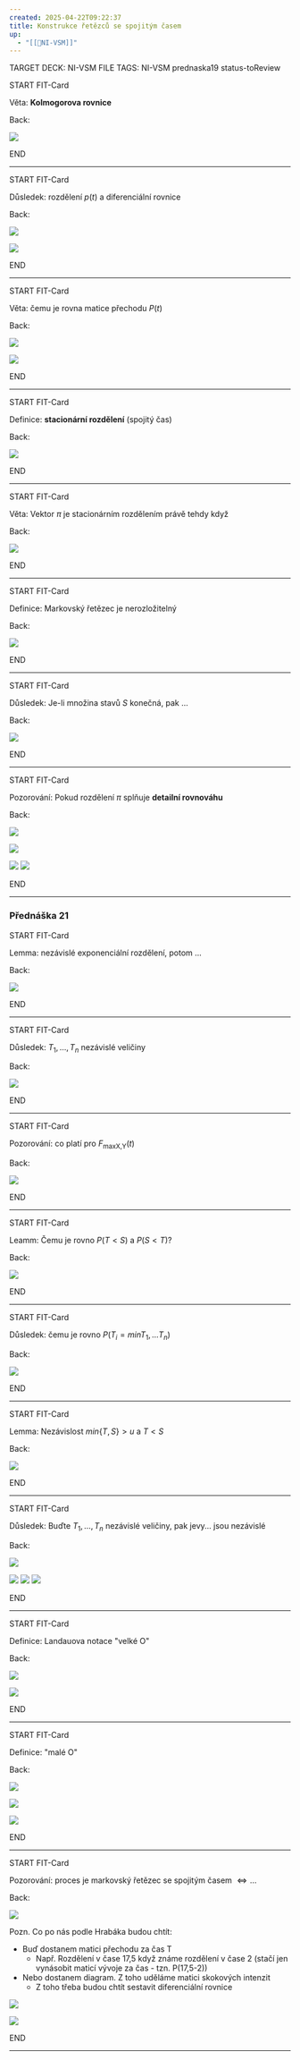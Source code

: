 ```yaml
---
created: 2025-04-22T09:22:37
title: Konstrukce řetězců se spojitým časem
up:
  - "[[📖NI-VSM]]"
---
```


TARGET DECK: NI-VSM
FILE TAGS: NI-VSM prednaska19 status-toReview


START
FIT-Card

Věta: **Kolmogorova rovnice**

Back:

![](../../Assets/Pasted%20image%2020250419141051.png)
<!--ID: 1746599649435-->
END

---


START
FIT-Card

Důsledek: rozdělení $p(t)$ a diferenciální rovnice

Back:

![](../../Assets/Pasted%20image%2020250422092318.png)

<!-- ExerciseStart -->
![](../../Assets/Pasted%20image%2020250422092334.png)
<!-- ExerciseEnd -->
<!--ID: 1746599649443-->
END

---


START
FIT-Card

Věta: čemu je rovna matice přechodu $P(t)$

Back:

![](../../Assets/Pasted%20image%2020250422092410.png)

<!-- ExerciseStart -->
![](../../Assets/Pasted%20image%2020250422092420.png)
<!-- ExerciseEnd -->
<!--ID: 1746599649451-->
END

---


START
FIT-Card

Definice: **stacionární rozdělení** (spojitý čas)

Back:

![](../../Assets/Pasted%20image%2020250422092437.png)
<!--ID: 1746599649457-->
END

---


START
FIT-Card

Věta: Vektor $\pi$ je stacionárním rozdělením právě tehdy když

Back:

![](../../Assets/Pasted%20image%2020250422092511.png)
<!--ID: 1746599649465-->
END

---


START
FIT-Card

Definice: Markovský řetězec je nerozložitelný

Back:

![](../../Assets/Pasted%20image%2020250422092530.png)
<!--ID: 1746599649473-->
END

---


START
FIT-Card

Důsledek: Je-li množina stavů $S$ konečná, pak ...

Back:

![](../../Assets/Pasted%20image%2020250422092555.png)
<!--ID: 1746599649480-->
END

---


START
FIT-Card

Pozorování: Pokud rozdělení $\pi$ splňuje **detailní rovnováhu**

Back:

![](../../Assets/Pasted%20image%2020250422092635.png)

<!-- DetailInfoStart -->
![](../../Assets/Pasted%20image%2020250422092646.png)
<!-- DetailInfoEnd -->

<!-- ExerciseStart -->
![](../../Assets/Pasted%20image%2020250422092710.png)
![](../../Assets/Pasted%20image%2020250422092719.png)
<!-- ExerciseEnd -->
<!--ID: 1746599649487-->
END

---

### Přednáška 21

START
FIT-Card

Lemma: nezávislé exponenciální rozdělení, potom ...

Back:

![](../../Assets/Pasted%20image%2020250422092802.png)
<!--ID: 1746599649494-->
END

---


START
FIT-Card

Důsledek: $T_1, \dots, T_n$ nezávislé veličiny

Back:

![](../../Assets/Pasted%20image%2020250422092831.png)
<!--ID: 1746599649502-->
END

---


START
FIT-Card

Pozorování: co platí pro $F_\text{max{X,Y}}(t)$

Back:

![](../../Assets/Pasted%20image%2020250422092921.png)
<!--ID: 1746599649510-->
END

---


START
FIT-Card

Leamm: Čemu je rovno $P(T<S)$ a $P(S<T)$?

Back:

![](../../Assets/Pasted%20image%2020250422093005.png)
<!--ID: 1746599649517-->
END

---


START
FIT-Card

Důsledek: čemu je rovno $P(T_i=min{T_1, \dots T_n})$

Back:

![](../../Assets/Pasted%20image%2020250422093042.png)
<!--ID: 1746599649523-->
END

---


START
FIT-Card

Lemma: Nezávislost ${min\{T,S\}>u}$ a $T<S$

Back:

![](../../Assets/Pasted%20image%2020250422093107.png)
<!--ID: 1746599649532-->
END

---


START
FIT-Card

Důsledek: Buďte $T_1, \dots, T_n$ nezávislé veličiny, pak jevy... jsou nezávislé

Back:

![](../../Assets/Pasted%20image%2020250422093211.png)

<!-- ExerciseStart -->
![](../../Assets/Pasted%20image%2020250422093223.png)
![](../../Assets/Pasted%20image%2020250422093231.png)
![](../../Assets/Pasted%20image%2020250422093239.png)
<!-- ExerciseEnd -->
<!--ID: 1746599649540-->
END

---


START
FIT-Card

Definice: Landauova notace "velké O"

Back:

![](../../Assets/Pasted%20image%2020250422093300.png)

<!-- ExampleStart -->
![](../../Assets/Pasted%20image%2020250422093320.png)
<!-- ExampleEnd -->
<!--ID: 1746599649547-->
END

---

START
FIT-Card

Definice: "malé O"

Back:

![](../../Assets/Pasted%20image%2020250422093334.png)

<!-- DetailInfoStart -->
![](../../Assets/Pasted%20image%2020250422093341.png)
<!-- DetailInfoEnd -->

<!-- ExerciseStart -->
![](../../Assets/Pasted%20image%2020250422093351.png)
<!-- ExerciseEnd -->
<!--ID: 1746599649554-->
END

---

START
FIT-Card

Pozorování: proces je markovský řetězec se spojitým časem $\Leftrightarrow \dots$

Back:

![](../../Assets/Pasted%20image%2020250422093838.png)

Pozn. Co po nás podle Hrabáka budou chtít:
- Buď dostanem matici přechodu za čas T
	- Např. Rozdělení v čase 17,5 když známe rozdělení v čase 2 (stačí jen vynásobit maticí vývoje za čas - tzn. P(17,5-2))
- Nebo dostanem diagram. Z toho uděláme matici skokových intenzit
	- Z toho třeba budou chtít sestavit diferenciální rovnice

<!-- DetailInfoStart -->
![](../../Assets/Pasted%20image%2020250422093849.png)
<!-- DetailInfoEnd -->

<!-- ExampleStart -->
![](../../Assets/Pasted%20image%2020250422093905.png)

<!-- ExampleEnd -->
<!--ID: 1746599649562-->
END

---
